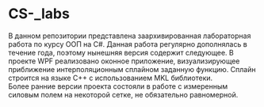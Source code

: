 # CS-_labs
В данном репозитории представлена заархивированная лабораторная работа по курсу ООП на C#. Данная работа регулярно дополнялась в течение года, поэтому нынешняя версия содержит следующее. В проекте WPF реализовано оконное приложение, визуализирующее приближение интерполяционным сплайном заданную функцию. Сплайн строится на языке C++ с использованием MKL библиотеки. </br>
Более ранние версии проекта состояли в работе с измеренным силовым полем на некоторой сетке, не обязательно равномерной.
